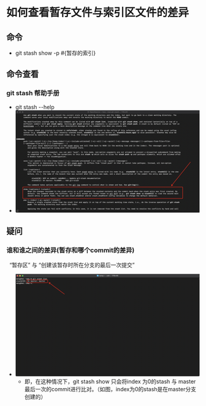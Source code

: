 # 如何查看暂存文件与索引区文件的差异
## 命令
- git stash show -p  #{暂存的索引}

## 命令查看
### git stash 帮助手册
- git stash --help
- <img src="./pics/git-stash-help.png"/>

## 疑问
### 谁和谁之间的差异(暂存和哪个commit的差异)
&nbsp;&nbsp;“暂存区” 与 “创建该暂存时所在分支的最后一次提交”

- <img src="./pics/git-stash-show-01.png"/>

    + 即，在这种情况下，git stash show 只会将index 为0的stash 与 master最后一次的commit进行比对。（如图，index为0的stash是在master分支创建的）